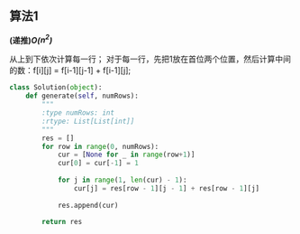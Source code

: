 ## 算法1

**(递推)*O($n^2$)***

从上到下依次计算每一行；
对于每一行，先把1放在首位两个位置，然后计算中间的数：f[i][j] = f[i-1][j-1] + f[i-1][j];

```Python
class Solution(object):
    def generate(self, numRows):
        """
        :type numRows: int
        :rtype: List[List[int]]
        """
        res = []
        for row in range(0, numRows):
            cur = [None for _ in range(row+1)]
            cur[0] = cur[-1] = 1
            
            for j in range(1, len(cur) - 1):
                cur[j] = res[row - 1][j - 1] + res[row - 1][j]
                
            res.append(cur)
            
        return res
```